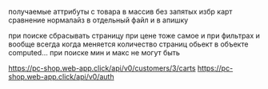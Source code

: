 получаемые аттрибуты с товара в массив без запятых
избр карт сравнение
нормалайз в отдельный файл и в апишку

при поиске сбрасывать страницу
при цене тоже самое
и при фильтрах
и вообще всегда когда меняется количество страниц
обьект в объекте computed...
при поиске
мин и макс не могут быть

https://pc-shop.web-app.click/api/v0/customers/3/carts
https://pc-shop.web-app.click/api/v0/auth
